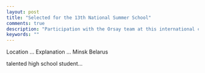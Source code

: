 ```yaml
---
layout: post
title: "Selected for the 13th National Summer School"
comments: true
description: "Participation with the Orsay team at this international competition."
keywords: ""
---
```

Location ...
Explanation ...
Minsk Belarus

talented high school student...
